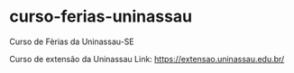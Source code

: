 # curso-ferias-uninassau
Curso de Fèrias da Uninassau-SE

Curso de extensão da Uninassau
Link: https://extensao.uninassau.edu.br/

